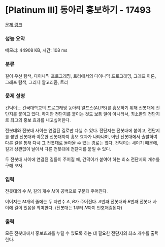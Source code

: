 # [Platinum III] 동아리 홍보하기 - 17493 

[문제 링크](https://www.acmicpc.net/problem/17493) 

### 성능 요약

메모리: 44908 KB, 시간: 108 ms

### 분류

깊이 우선 탐색, 다이나믹 프로그래밍, 트리에서의 다이나믹 프로그래밍, 그래프 이론, 그래프 탐색, 그리디 알고리즘, 트리

### 문제 설명

<p>건덕이는 건국대학교의 프로그래밍 동아리 알프스(ALPS)를 홍보하기 위해 전봇대에 전단지를 붙이고 있다. 하지만 전단지를 붙이는 것도 보통 일이 아니라서, 최소한의 전단지로 최고의 홍보 효과를 내고싶어한다.</p>

<p>전봇대와 전봇대 사이는 연결된 길로만 다닐 수 있다. 전단지는 전봇대에 붙이고, 전단지를 붙인 전봇대와 이웃한 전봇대까지 홍보 효과가 나타나며, 어떤 전봇대에서 출발하여 다른 길을 통해 다시 그 전봇대로 돌아올 수 있는 경로는 없다. 건덕이는 새이기 때문에, 길과 상관없이 날아서 다른 전봇대에 전단지를 붙일 수 있다.</p>

<p>두 전봇대 사이에 연결된 길들이 주어질 때, 건덕이가 붙여야 하는 최소 전단지의 개수를 구해 보자.</p>

### 입력 

 <p>전봇대의 수 <em>N</em>, 길의 개수 <em>M</em>이 공백으로 구분돼 주어진다.</p>

<p>이어지는 <em>M</em>개의 줄에는 두 자연수 <em>A</em>,<em> B</em>가 주어진다. <em>A</em>번째 전봇대와 <em>B</em>번째 전봇대 사이에 길이 있음을 의미한다. (전봇대는 1부터 <em>N</em>까지 번호매김된다)</p>

### 출력 

 <p>모든 전봇대에서 홍보효과를 누릴 수 있도록 하는 데 필요한 전단지의 최소 개수를 출력한다.</p>

